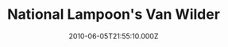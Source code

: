 ---
title: "National Lampoon's Van Wilder"
year: 2002
date: 2010-06-05T21:55:10.000Z
permalink: /almanac/movies/2010-06-05-national-lampoons-van-wilder/index.html
link: https://letterboxd.com/rknightuk/film/national-lampoons-van-wilder/
rating: 1
---